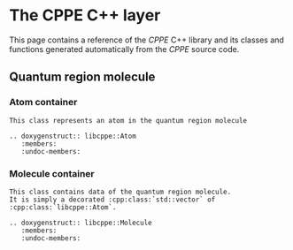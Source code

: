 # The CPPE C++ layer

This page contains a reference of the *CPPE* C++ library
and its classes and functions generated automatically
from the *CPPE* source code.

## Quantum region molecule

### Atom container
```eval_rst
This class represents an atom in the quantum region molecule

.. doxygenstruct:: libcppe::Atom
   :members:
   :undoc-members:

```

### Molecule container
```eval_rst
This class contains data of the quantum region molecule.
It is simply a decorated :cpp:class:`std::vector` of :cpp:class:`libcppe::Atom`.

.. doxygenstruct:: libcppe::Molecule
   :members:
   :undoc-members:

```
<!-- 
```eval_rst
This category lists the *adccore* functionality,
which imports the data from the :cpp:class:`adcc::HartreeFockSolution_i`
interface into the :cpp:class:`adcc::ReferenceState`
for internal use by the library.
Important classes in the process are :cpp:class:`adcc::MoSpaces`,
which collects information about the occupied and virtual
orbital spaces, and :cpp:class:`adcc::MoIndexTranslation`,
which maps orbitals indices between the ordering used by adccore
and the one used by the SCF program.

.. doxygengroup:: ReferenceObjects
   :members:
   :content-only:

``` -->


